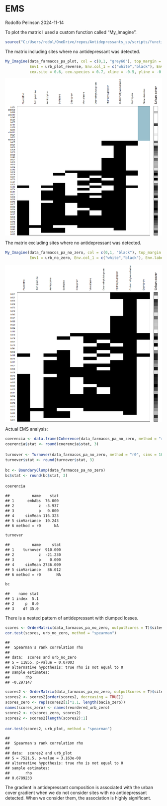 EMS
================
Rodolfo Pelinson
2024-11-14

To plot the matrix I used a custom function called “My_Imagine”.

``` r
source("C:/Users/rodol/OneDrive/repos/Antidepressants_sp/scripts/functions/My_Imagine_function.R")
```

The matrix including sites where no antidepressant was detected.

``` r
My_Imagine(data_farmacos_pa_plot, col = c(0,1, "grey60"), top_margin = 7, left_margin = 3, bottom_margin = 0.1, fill = FALSE,
           Env1 = urb_plot_reverse, Env.col_1 = c("white","black"), Env.label_1 = "Urban cover", order = FALSE, speciesnames = farmacos_plus_empty,
           cex.site = 0.6, cex.species = 0.7, xline = -0.5, yline = -0.5, gap.axis = -10, Empty = ncol(data_farmacos_pa_plot), Empty_col = "lightblue3", speciesfont = 1)
```

<img src="EMS_files/figure-gfm/unnamed-chunk-3-1.png" style="display: block; margin: auto;" />

The matrix excluding sites where no antidepressant was detected.

``` r
My_Imagine(data_farmacos_pa_no_zero, col = c(0,1, "black"), top_margin = 7, left_margin = 3, bottom_margin = 0.1, fill = FALSE, cex.site = 0.6, cex.species = 0.7, xline = -0.5, yline = -0.5, gap.axis = -10,
           Env1 = urb_no_zero, Env.col_1 = c("white","black"), Env.label_1 = "Urban cover", speciesnames = colnames(data_farmacos_pa_no_zero), speciesfont = 1, Empty = NULL)
```

<img src="EMS_files/figure-gfm/unnamed-chunk-4-1.png" style="display: block; margin: auto;" />

Actual EMS analysis:

``` r
coerencia <- data.frame(Coherence(data_farmacos_pa_no_zero, method = "r0", sims = 10000, orderNulls = TRUE, order = TRUE, seed = 1, scores = 1, allowEmpty = FALSE))
coerencia$stat <- round(coerencia$stat, 3)

turnover <- Turnover(data_farmacos_pa_no_zero, method = "r0", sims = 10000, fill = FALSE)
turnover$stat <- round(turnover$stat, 3)

bc <- BoundaryClump(data_farmacos_pa_no_zero)
bc$stat <- round(bc$stat, 3)

coerencia
```

    ##          name    stat
    ## 1      embAbs  76.000
    ## 2           z  -3.937
    ## 3           p   0.000
    ## 4     simMean 116.323
    ## 5 simVariance  10.243
    ## 6 method = r0      NA

``` r
turnover
```

    ##          name     stat
    ## 1    turnover  910.000
    ## 2           z  -21.230
    ## 3           p    0.000
    ## 4     simMean 2736.009
    ## 5 simVariance   86.012
    ## 6 method = r0       NA

``` r
bc
```

    ##    name stat
    ## 1 index  5.1
    ## 2     p  0.0
    ## 3    df 35.0

There is a nested pattern of antidepressant with clumped losses.

``` r
scores <- OrderMatrix(data_farmacos_pa_no_zero, outputScores = T)$sitescores
cor.test(scores, urb_no_zero, method = "spearman")
```

    ## 
    ##  Spearman's rank correlation rho
    ## 
    ## data:  scores and urb_no_zero
    ## S = 11855, p-value = 0.07003
    ## alternative hypothesis: true rho is not equal to 0
    ## sample estimates:
    ##       rho 
    ## -0.297147

``` r
scores2 <- OrderMatrix(data_farmacos_pa_no_zero, outputScores = T)$sitescores
scores2 <- scores2[order(scores2, decreasing = TRUE)]
scores_zero <- rep(scores2[1]*1.1, length(bacia_zero))
names(scores_zero) <- names(reordered_urb_zero)
scores2 <- c(scores_zero, scores2)
scores2 <- scores2[length(scores2):1]

cor.test(scores2, urb_plot, method = "spearman")
```

    ## 
    ##  Spearman's rank correlation rho
    ## 
    ## data:  scores2 and urb_plot
    ## S = 7521.5, p-value = 3.163e-08
    ## alternative hypothesis: true rho is not equal to 0
    ## sample estimates:
    ##       rho 
    ## 0.6789233

The gradient in antidepressant composition is associated with the urban
cover gradient when we do not consider sites with no antidepressant
detected. When we consider them, the association is highly significant.
